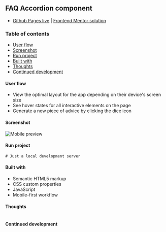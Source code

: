 ## FAQ Accordion component
- [Github Pages live](https://alexcumplido.github.io/frontend-mentor/dropdown-navigation/#) | [Frontend Mentor solution]()

### Table of contents
- [User flow](#user-flow)
- [Screenshot](#screenshot)
- [Run project](#run-project)
- [Built with](#built-with)
- [Thoughts](#thoughts)
- [Continued development](#continued-development)

#### User flow
- View the optimal layout for the app depending on their device's screen size
- See hover states for all interactive elements on the page
- Generate a new piece of advice by clicking the dice icon

#### Screenshot
![Mobile preview](./designs/mobile-design.jpg)

#### Run project
```
# Just a local development server
```

#### Built with
- Semantic HTML5 markup
- CSS custom properties
- JavaScript
- Mobile-first workflow

#### Thoughts


```js

```

#### Continued development
